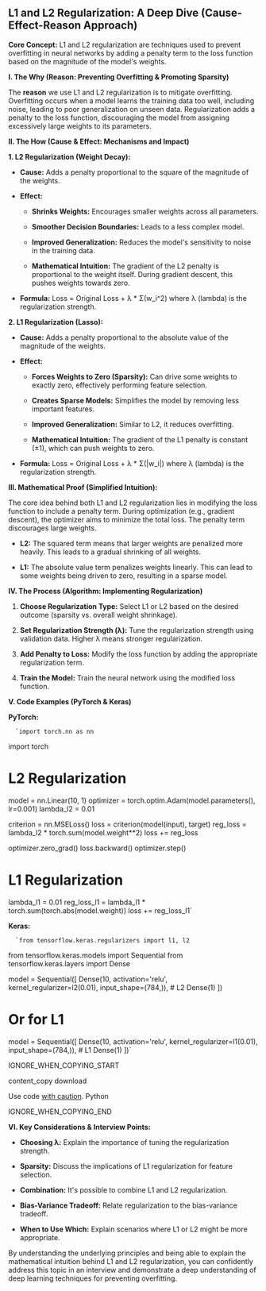 
## L1 and L2 Regularization: A Deep Dive (Cause-Effect-Reason Approach)

**Core Concept:** L1 and L2 regularization are techniques used to prevent overfitting in neural networks by adding a penalty term to the loss function based on the magnitude of the model's weights.

**I. The Why (Reason: Preventing Overfitting & Promoting Sparsity)**

The **reason** we use L1 and L2 regularization is to mitigate overfitting. Overfitting occurs when a model learns the training data too well, including noise, leading to poor generalization on unseen data. Regularization adds a penalty to the loss function, discouraging the model from assigning excessively large weights to its parameters.

**II. The How (Cause & Effect: Mechanisms and Impact)**

**1. L2 Regularization (Weight Decay):**

-   **Cause:** Adds a penalty proportional to the square of the magnitude of the weights.
    
-   **Effect:**
    
    -   **Shrinks Weights:** Encourages smaller weights across all parameters.
        
    -   **Smoother Decision Boundaries:** Leads to a less complex model.
        
    -   **Improved Generalization:** Reduces the model's sensitivity to noise in the training data.
        
    -   **Mathematical Intuition:** The gradient of the L2 penalty is proportional to the weight itself. During gradient descent, this pushes weights towards zero.
        
-   **Formula:**  Loss = Original Loss + λ * Σ(w_i^2) where λ (lambda) is the regularization strength.
    

**2. L1 Regularization (Lasso):**

-   **Cause:** Adds a penalty proportional to the absolute value of the magnitude of the weights.
    
-   **Effect:**
    
    -   **Forces Weights to Zero (Sparsity):** Can drive some weights to exactly zero, effectively performing feature selection.
        
    -   **Creates Sparse Models:** Simplifies the model by removing less important features.
        
    -   **Improved Generalization:** Similar to L2, it reduces overfitting.
        
    -   **Mathematical Intuition:** The gradient of the L1 penalty is constant (±1), which can push weights to zero.
        
-   **Formula:**  Loss = Original Loss + λ * Σ(|w_i|) where λ (lambda) is the regularization strength.
    

**III. Mathematical Proof (Simplified Intuition):**

The core idea behind both L1 and L2 regularization lies in modifying the loss function to include a penalty term. During optimization (e.g., gradient descent), the optimizer aims to minimize the total loss. The penalty term discourages large weights.

-   **L2:** The squared term means that larger weights are penalized more heavily. This leads to a gradual shrinking of all weights.
    
-   **L1:** The absolute value term penalizes weights linearly. This can lead to some weights being driven to zero, resulting in a sparse model.
    

**IV. The Process (Algorithm: Implementing Regularization)**

1.  **Choose Regularization Type:** Select L1 or L2 based on the desired outcome (sparsity vs. overall weight shrinkage).
    
2.  **Set Regularization Strength (λ):** Tune the regularization strength using validation data. Higher λ means stronger regularization.
    
3.  **Add Penalty to Loss:** Modify the loss function by adding the appropriate regularization term.
    
4.  **Train the Model:** Train the neural network using the modified loss function.
    

**V. Code Examples (PyTorch & Keras)**

**PyTorch:**

      `import torch.nn as nn
import torch

# L2 Regularization
model = nn.Linear(10, 1)
optimizer = torch.optim.Adam(model.parameters(), lr=0.001)
lambda_l2 = 0.01

criterion = nn.MSELoss()
loss = criterion(model(input), target)
reg_loss = lambda_l2 * torch.sum(model.weight**2)
loss += reg_loss

optimizer.zero_grad()
loss.backward()
optimizer.step()

# L1 Regularization
lambda_l1 = 0.01
reg_loss_l1 = lambda_l1 * torch.sum(torch.abs(model.weight))
loss += reg_loss_l1`
    

**Keras:**

      `from tensorflow.keras.regularizers import l1, l2
from tensorflow.keras.models import Sequential
from tensorflow.keras.layers import Dense

model = Sequential([
    Dense(10, activation='relu', kernel_regularizer=l2(0.01), input_shape=(784,)), # L2
    Dense(1)
])
# Or for L1
model = Sequential([
    Dense(10, activation='relu', kernel_regularizer=l1(0.01), input_shape=(784,)), # L1
    Dense(1)
])`
    

IGNORE_WHEN_COPYING_START

content_copy download

Use code [with caution](https://support.google.com/legal/answer/13505487). Python

IGNORE_WHEN_COPYING_END

**VI. Key Considerations & Interview Points:**

-   **Choosing λ:** Explain the importance of tuning the regularization strength.
    
-   **Sparsity:** Discuss the implications of L1 regularization for feature selection.
    
-   **Combination:** It's possible to combine L1 and L2 regularization.
    
-   **Bias-Variance Tradeoff:** Relate regularization to the bias-variance tradeoff.
    
-   **When to Use Which:** Explain scenarios where L1 or L2 might be more appropriate.
    

By understanding the underlying principles and being able to explain the mathematical intuition behind L1 and L2 regularization, you can confidently address this topic in an interview and demonstrate a deep understanding of deep learning techniques for preventing overfitting.
